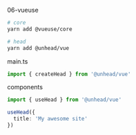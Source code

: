06-vueuse

```sh
# core
yarn add @vueuse/core

# head
yarn add @unhead/vue
```

main.ts

```ts
import { createHead } from '@unhead/vue'
```

components

```ts
import { useHead } from '@unhead/vue'

useHead({
  title: 'My awesome site'
})
```
